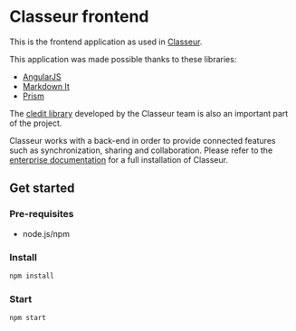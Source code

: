 # Classeur frontend

This is the frontend application as used in [Classeur](https://app.classeur.io).

This application was made possible thanks to these libraries:

- [AngularJS](https://github.com/angular/angular.js)
- [Markdown It](https://github.com/markdown-it/markdown-it)
- [Prism](https://github.com/PrismJS/prism)

The [cledit library](https://github.com/classeur/cledit) developed by the Classeur team is also an important part of the project.

Classeur works with a back-end in order to provide connected features such as synchronization, sharing and collaboration. Please refer to the [enterprise documentation](http://classeur.io/help/enterprise/) for a full installation of Classeur.


## Get started

### Pre-requisites

- node.js/npm

### Install

```sh
npm install
```

### Start

```sh
npm start
```
